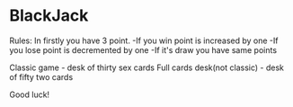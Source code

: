 # BlackJack
Rules:
In firstly you have 3 point. 
-If you win point is increased by one
-If you lose point is decremented by one
-If it's draw you have same points

Classic game - desk of thirty sex cards
Full cards desk(not classic) - desk of fifty two cards

Good luck!
